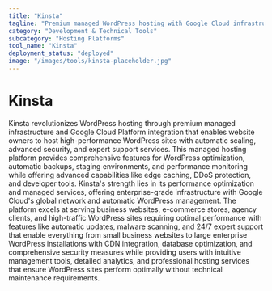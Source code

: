 ```yaml
---
title: "Kinsta"
tagline: "Premium managed WordPress hosting with Google Cloud infrastructure"
category: "Development & Technical Tools"
subcategory: "Hosting Platforms"
tool_name: "Kinsta"
deployment_status: "deployed"
image: "/images/tools/kinsta-placeholder.jpg"
---
```


# Kinsta

Kinsta revolutionizes WordPress hosting through premium managed infrastructure and Google Cloud Platform integration that enables website owners to host high-performance WordPress sites with automatic scaling, advanced security, and expert support services. This managed hosting platform provides comprehensive features for WordPress optimization, automatic backups, staging environments, and performance monitoring while offering advanced capabilities like edge caching, DDoS protection, and developer tools. Kinsta's strength lies in its performance optimization and managed services, offering enterprise-grade infrastructure with Google Cloud's global network and automatic WordPress management. The platform excels at serving business websites, e-commerce stores, agency clients, and high-traffic WordPress sites requiring optimal performance with features like automatic updates, malware scanning, and 24/7 expert support that enable everything from small business websites to large enterprise WordPress installations with CDN integration, database optimization, and comprehensive security measures while providing users with intuitive management tools, detailed analytics, and professional hosting services that ensure WordPress sites perform optimally without technical maintenance requirements.